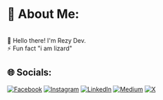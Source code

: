 # 💫 About Me:
<br>💬 Hello there! I'm Rezy Dev.<br>⚡ Fun fact "i am lizard"

## 🌐 Socials:
[![Facebook](https://img.shields.io/badge/Facebook-%231877F2.svg?logo=Facebook&logoColor=white)](https://facebook.com/raunakneupane) [![Instagram](https://img.shields.io/badge/Instagram-%23E4405F.svg?logo=Instagram&logoColor=white)](https://instagram.com/rezydev) [![LinkedIn](https://img.shields.io/badge/LinkedIn-%230077B5.svg?logo=linkedin&logoColor=white)](https://linkedin.com/in/rezydev) [![Medium](https://img.shields.io/badge/Medium-12100E?logo=medium&logoColor=white)](https://medium.com/@rezydev) [![X](https://img.shields.io/badge/X-black.svg?logo=X&logoColor=white)](https://x.com/rezydev) 
